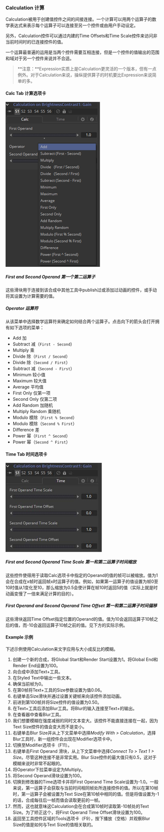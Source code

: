 ### Calculation 计算

Calculation被用于创建值控件之间的间接连接。一个计算可以用两个运算子的数学表达式来表示每个运算子可以连接至另一个控件或由用户手动设定。

另外，Calculation控件可以通过内建的Time Offsets和Time Scale控件来访问非当前时间时的已连接控件的值。

一个运算最普遍的运用是当两个控件需要互相连接，但是一个控件的值输出的范围和域对于另一个控件来说并不合适。

> **注意：**Expression实质上是Calculation更灵活的一个版本，但有一点例外。对于Calculation来说，操纵提供算子的时机要比Expression来说简单的多。

#### Calc Tab 计算选项卡

![Calculation_CalcTab](images/Calculation_CalcTab.png)

##### First and Second Operand 第一个第二运算子

这些滑块用于连接到该合成中其他工具中publish过或添加过动画的控件，或手动将其设置为计算需要的值。

##### Operator 运算符

从该菜单中选择数学运算符来确定如何结合两个运算子。点击向下的箭头会打开拥有如下选项的菜单：

- Add 加
- Subtract 减（`First - Second`）
- Multiply 乘
- Divide 除（`First / Second`）
- Divide 除（`Second / First`）
- Subtract 减（`Second - First`）
- Minimum 较小值
- Maximum 较大值
- Average 平均值
- First Only 仅第一项
- Second Only 仅第二项
- Add Random 加随机
- Multiply Random 乘随机
- Modulo 模除（`First % Second`）
- Modulo 模除（`Second % First`）
- Difference 差
- Power 幂（`First ^ Second`）
- Power 幂（`Second ^ First`）

#### Time Tab 时间选项卡

![Calculation_TimeTab](images/Calculation_TimeTab.jpg)

##### First and Second Operand Time Scale 第一和第二运算子时间缩放

这些控件使得用于读取Calc选项卡中指定的Operand的值的帧可以被缩放。值为1会在合成在x帧时返回帧x时运算子的值。例如，如果第一运算子的值设置为帧0至10时值从1变化至10，那么缩放为0.5会使计算在帧10时返回5的值（实际上就是时动画变慢了一倍来满足计算的目的）。

##### First Operand and Second Operand Time Offset 第一和第二运算子时间偏移

这些滑块返回Time Offset指定位置的Operand的值。值为10会返回运算子10帧之后的值，而-10会返回运算子10帧之前的值。见下方的实际示例。

#### Example 示例

下述示例使用Calculation来文字应用与大小成反比的模糊。

1. 创建一个新的合成，将Global Start和Render Start设置为1。将Global End和Render End设置为100。
2. 向合成中添加Text+工具。
3. 在Styled Text中输出一些文本。
4. 确保当前帧为0。
5. 在第0帧将Text+工具的Size参数设置为值0.06。
6. 右键单击Size滑块并通过设置关键帧来向该控件添加动画。
7. 前进到第100帧并将Size控件的值设置为0.50。
8. 在Text+工具后添加Blur工具。将Blur的输入连接至Text+的输出。
9. 在查看器中查看Blur工具。
10. 我们想要模糊在强度减弱的同时文本变大。该控件不能直接连接在一起，因为Text Size控件的值会变大而不是变小。
11. 右键单击Blur Size并从上下文菜单中选择*Modify With > Calculation*，选择Blur工具时，新一组控件会出现在Modifier选项卡中。
12. 切换至Modifier选项卡（F11）。
13. 右键单击First Operand 滑块，从上下文菜单中选择*Connect To > Text 1 > Size*。尽管这种连接不是非常实用。Blur Size控件的最大值只有0.5，这对于模糊来说时非常不起眼的。
14. 将Operator下拉菜单设定为Multiply。
15. 将Second Operand滑块设置为100。
16. 切换到修改器的Time选项卡并将First Operand Time Scale设置为-1.0。一般来说，第一运算子会获取与当前时间相同帧处所连接控件的值。所以在第10帧时，第一运算子会被设置为Text Size在第10帧中相同的值。但是将值设置为-1的话，合成每往后一帧而值会读取更前的一帧。
17. 然而，这也就意味这Calculation会在合成第10帧时读取第-10帧处的Text Size。为了矫正这个，将First Operand Time Offset滑块设置为100。
18. 返回至工具控件区域的Tools选项卡（F9），按下播放（空格）并观察Blur Size的值是如何与Text Size的值相关联的。